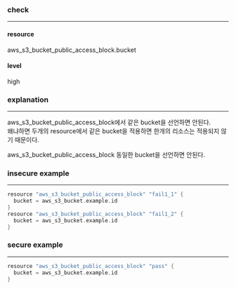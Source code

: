 ### check

---

#### resource
aws_s3_bucket_public_access_block.bucket

#### level
high

### explanation

---

aws_s3_bucket_public_access_block에서 같은 bucket을 선언하면 안된다. <br />
왜냐하면 두개의 resource에서 같은 bucket을 적용하면 한개의 리소스는 적용되지 않기 때문이다.

aws_s3_bucket_public_access_block 동일한 bucket을 선언하면 안된다.


### insecure example

---

```go
resource "aws_s3_bucket_public_access_block" "fail1_1" {
  bucket = aws_s3_bucket.example.id
}
resource "aws_s3_bucket_public_access_block" "fail1_2" {
  bucket = aws_s3_bucket.example.id
}
```


### secure example

---

```go
resource "aws_s3_bucket_public_access_block" "pass" {
  bucket = aws_s3_bucket.example.id
}
```
